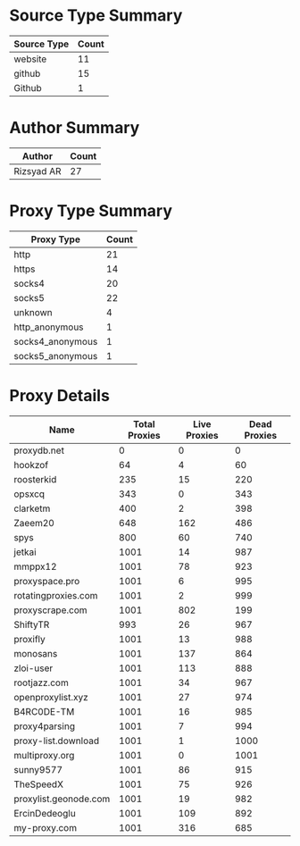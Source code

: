 # Source Type Summary

| Source Type | Count |
|-------------|-------|
| website | 11 |
| github | 15 |
| Github | 1 |


# Author Summary

| Author | Count |
|--------|-------|
| Rizsyad AR | 27 |


# Proxy Type Summary

| Proxy Type | Count |
|------------|-------|
| http | 21 |
| https | 14 |
| socks4 | 20 |
| socks5 | 22 |
| unknown | 4 |
| http_anonymous | 1 |
| socks4_anonymous | 1 |
| socks5_anonymous | 1 |


# Proxy Details

| Name | Total Proxies | Live Proxies | Dead Proxies |
|------|---------------|--------------|---------------|
| proxydb.net | 0 | 0 | 0 |
| hookzof | 64 | 4 | 60 |
| roosterkid | 235 | 15 | 220 |
| opsxcq | 343 | 0 | 343 |
| clarketm | 400 | 2 | 398 |
| Zaeem20 | 648 | 162 | 486 |
| spys | 800 | 60 | 740 |
| jetkai | 1001 | 14 | 987 |
| mmppx12 | 1001 | 78 | 923 |
| proxyspace.pro | 1001 | 6 | 995 |
| rotatingproxies.com | 1001 | 2 | 999 |
| proxyscrape.com | 1001 | 802 | 199 |
| ShiftyTR | 993 | 26 | 967 |
| proxifly | 1001 | 13 | 988 |
| monosans | 1001 | 137 | 864 |
| zloi-user | 1001 | 113 | 888 |
| rootjazz.com | 1001 | 34 | 967 |
| openproxylist.xyz | 1001 | 27 | 974 |
| B4RC0DE-TM | 1001 | 16 | 985 |
| proxy4parsing | 1001 | 7 | 994 |
| proxy-list.download | 1001 | 1 | 1000 |
| multiproxy.org | 1001 | 0 | 1001 |
| sunny9577 | 1001 | 86 | 915 |
| TheSpeedX | 1001 | 75 | 926 |
| proxylist.geonode.com | 1001 | 19 | 982 |
| ErcinDedeoglu | 1001 | 109 | 892 |
| my-proxy.com | 1001 | 316 | 685 |
